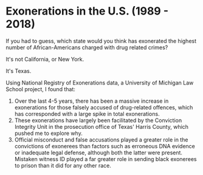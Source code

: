 # Exonerations in the U.S. (1989 - 2018)

 If you had to guess, which state would you think has exonerated the highest number of African-Americans charged with drug related crimes? 
 
 It's not California, or New York.
 
 It's Texas. 
 
 Using National Registry of Exonerations data, a University of Michigan Law School project, I found that:
  1. Over the last 4-5 years, there has been a massive increase in exonerations for those falsely accused of drug-related offences, which has corresponded with a large spike in total exonerations.
  2. These exonerations have largely been facilitated by the Conviction Integrity Unit in the prosecution office of Texas' Harris County, which pushed me to explore why.
  3. Official misconduct and false accusations played a greater role in the convictions of exonerees than factors such as erroneous DNA evidence or inadequate legal defense, although both the latter were present. Mistaken witness ID played a far greater role in sending black exonerees to prison than it did for any other race.
